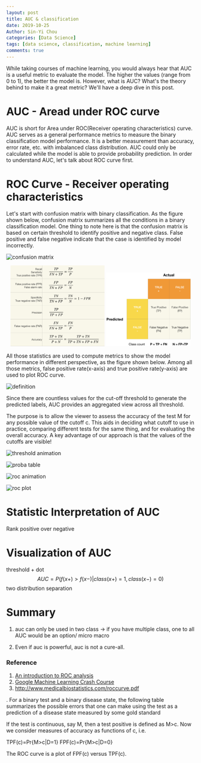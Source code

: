 ```yaml
---
layout: post
title: AUC & classification
date: 2019-10-25
Author: Sin-Yi Chou
categories: [Data Science]
tags: [data science, classification, machine learning]
comments: true
---
```


While taking courses of machine learning, you would always hear that AUC is a useful metric to evaluate the model. The higher the values (range from 0 to 1), the better the model is.  However, what is AUC? What's the theory behind to make it a great metric? We'll have a deep dive in this post.

# AUC - Aread under ROC curve
AUC is short for Area under ROC(Receiver operating characteristics) curve. AUC serves as a general performance metrics to measure the binary classification model performance. It is a better measurement than accuracy, error rate, etc. with imbalanced class distribution. AUC could only be calculated while the model is able to provide probability prediction. In order to understand AUC, let's talk about ROC curve first.

# ROC Curve - Receiver operating characteristics

Let's start with confusion matrix with binary classification. As the figure shown below, confusion matrix summarizes all the conditions in a binary classification model. One thing to note here is that the confusion matrix is based on certain threshold to identify positive and negative class. False positive and false negative indicate that the case is identified by model incorrectly.

![confusion matrix](https://github.com/sinyi-chou/sinyi-chou.github.io/blob/master/images/classification/confusion_matix.png)
<p align="center">
<img src="/images/classification/metric_definition.png" src="#" width="50%"  />
<img src="/images/classification/confusion_matix.png" src="#" width="45%" />
</p>
All those statistics are used to compute metrics to show the model performance in different perspective, as the figure shown below. Among all those metrics, false positive rate(x-axis) and true positive rate(y-axis) are used to plot ROC curve.

![definition](https://github.com/sinyi-chou/sinyi-chou.github.io/blob/master/images/classification/confusion_matix.png)

Since there are countless values for the cut-off threshold to generate the predicted labels, AUC provides an aggregated view across all threshold.

 The purpose is to allow the viewer to assess the accuracy of the test M for any possible value of the cutoff c. This aids in deciding what cutoff to use in practice, comparing different tests for the same thing, and for evaluating the overall accuracy. A key advantage of our approach is that the values of the cutoffs are visible!

![threshold animation](https://github.com/sinyi-chou/sinyi-chou.github.io/blob/master/images/classification/classification_threshold.gif)

![proba table](https://github.com/sinyi-chou/sinyi-chou.github.io/blob/master/images/classification/prob_table.png)

![roc animation](https://github.com/sinyi-chou/sinyi-chou.github.io/blob/master/images/classification/roc_plot_animation.gif)

![roc plot](https://github.com/sinyi-chou/sinyi-chou.github.io/blob/master/images/classification/ROC_plot.png)

# Statistic Interpretation of AUC
Rank
positive over negative

# Visualization of AUC
threshold + dot
$$AUC = P(f(x+)>f(x-)|class(x+)=1, class(x-)=0)$$
two distribution separation

# Summary
1. auc can only be used in two class -> if you have multiple class, one to all AUC would be an option/ micro macro  

1. Even if auc is powerful, auc is not a cure-all.

### Reference
1. [An introduction to ROC analysis](https://www.sciencedirect.com/science/article/abs/pii/S016786550500303X)
2. [Google Machine Learning Crash Course](https://developers.google.com/machine-learning/crash-course/ml-intro)
3. http://www.medicalbiostatistics.com/roccurve.pdf

. For a binary test and a binary disease state, the following table summarizes the possible errors that one can make using the test as a prediction of a disease state measured by some gold standard

If the test is continuous, say M, then a test positive is defined as M>c. Now we consider measures of accuracy as functions of c, i.e.

TPF(c)=Pr{M>c|D=1}
FPF(c)=Pr{M>c|D=0}

The ROC curve is a plot of FPF(c) versus TPF(c).
